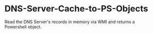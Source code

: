 # DNS-Server-Cache-to-PS-Objects
Read the DNS Server's records in memory via WMI and returns a Powershell object.
